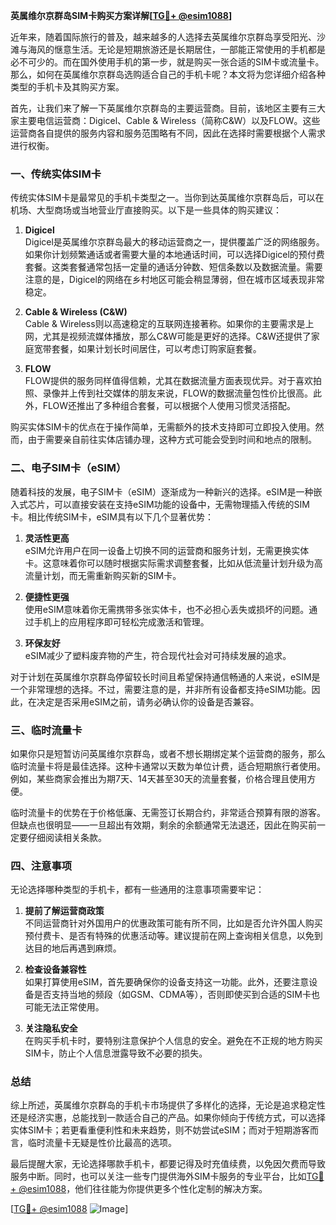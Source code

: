 **英属维尔京群岛SIM卡购买方案详解[[TG💪+ @esim1088](https://t.me/s/esim1088)]**

近年来，随着国际旅行的普及，越来越多的人选择去英属维尔京群岛享受阳光、沙滩与海风的惬意生活。无论是短期旅游还是长期居住，一部能正常使用的手机都是必不可少的。而在国外使用手机的第一步，就是购买一张合适的SIM卡或流量卡。那么，如何在英属维尔京群岛选购适合自己的手机卡呢？本文将为您详细介绍各种类型的手机卡及其购买方案。

首先，让我们来了解一下英属维尔京群岛的主要运营商。目前，该地区主要有三大家主要电信运营商：Digicel、Cable & Wireless（简称C&W）以及FLOW。这些运营商各自提供的服务内容和服务范围略有不同，因此在选择时需要根据个人需求进行权衡。

### 一、传统实体SIM卡

传统实体SIM卡是最常见的手机卡类型之一。当你到达英属维尔京群岛后，可以在机场、大型商场或当地营业厅直接购买。以下是一些具体的购买建议：

1. **Digicel**  
   Digicel是英属维尔京群岛最大的移动运营商之一，提供覆盖广泛的网络服务。如果你计划频繁通话或者需要大量的本地通话时间，可以选择Digicel的预付费套餐。这类套餐通常包括一定量的通话分钟数、短信条数以及数据流量。需要注意的是，Digicel的网络在乡村地区可能会稍显薄弱，但在城市区域表现非常稳定。

2. **Cable & Wireless (C&W)**  
   Cable & Wireless则以高速稳定的互联网连接著称。如果你的主要需求是上网，尤其是视频流媒体播放，那么C&W可能是更好的选择。C&W还提供了家庭宽带套餐，如果计划长时间居住，可以考虑订购家庭套餐。

3. **FLOW**  
   FLOW提供的服务同样值得信赖，尤其在数据流量方面表现优异。对于喜欢拍照、录像并上传到社交媒体的朋友来说，FLOW的数据流量包性价比很高。此外，FLOW还推出了多种组合套餐，可以根据个人使用习惯灵活搭配。

购买实体SIM卡的优点在于操作简单，无需额外的技术支持即可立即投入使用。然而，由于需要亲自前往实体店铺办理，这种方式可能会受到时间和地点的限制。

### 二、电子SIM卡（eSIM）

随着科技的发展，电子SIM卡（eSIM）逐渐成为一种新兴的选择。eSIM是一种嵌入式芯片，可以直接安装在支持eSIM功能的设备中，无需物理插入传统的SIM卡。相比传统SIM卡，eSIM具有以下几个显著优势：

1. **灵活性更高**  
   eSIM允许用户在同一设备上切换不同的运营商和服务计划，无需更换实体卡。这意味着你可以随时根据实际需求调整套餐，比如从低流量计划升级为高流量计划，而无需重新购买新的SIM卡。

2. **便捷性更强**  
   使用eSIM意味着你无需携带多张实体卡，也不必担心丢失或损坏的问题。通过手机上的应用程序即可轻松完成激活和管理。

3. **环保友好**  
   eSIM减少了塑料废弃物的产生，符合现代社会对可持续发展的追求。

对于计划在英属维尔京群岛停留较长时间且希望保持通信畅通的人来说，eSIM是一个非常理想的选择。不过，需要注意的是，并非所有设备都支持eSIM功能。因此，在决定是否采用eSIM之前，请务必确认你的设备是否兼容。

### 三、临时流量卡

如果你只是短暂访问英属维尔京群岛，或者不想长期绑定某个运营商的服务，那么临时流量卡将是最佳选择。这种卡通常以天数为单位计费，适合短期旅行者使用。例如，某些商家会推出为期7天、14天甚至30天的流量套餐，价格合理且使用方便。

临时流量卡的优势在于价格低廉、无需签订长期合约，非常适合预算有限的游客。但缺点也很明显——一旦超出有效期，剩余的余额通常无法退还，因此在购买前一定要仔细阅读相关条款。

### 四、注意事项

无论选择哪种类型的手机卡，都有一些通用的注意事项需要牢记：

1. **提前了解运营商政策**  
   不同运营商针对外国用户的优惠政策可能有所不同，比如是否允许外国人购买预付费卡、是否有特殊的优惠活动等。建议提前在网上查询相关信息，以免到达目的地后再遇到麻烦。

2. **检查设备兼容性**  
   如果打算使用eSIM，首先要确保你的设备支持这一功能。此外，还要注意设备是否支持当地的频段（如GSM、CDMA等），否则即使买到合适的SIM卡也可能无法正常使用。

3. **关注隐私安全**  
   在购买手机卡时，要特别注意保护个人信息的安全。避免在不正规的地方购买SIM卡，防止个人信息泄露导致不必要的损失。

### 总结

综上所述，英属维尔京群岛的手机卡市场提供了多样化的选择，无论是追求稳定性还是经济实惠，总能找到一款适合自己的产品。如果你倾向于传统方式，可以选择实体SIM卡；若更看重便利性和未来趋势，则不妨尝试eSIM；而对于短期游客而言，临时流量卡无疑是性价比最高的选项。

最后提醒大家，无论选择哪款手机卡，都要记得及时充值续费，以免因欠费而导致服务中断。同时，也可以关注一些专门提供海外SIM卡服务的专业平台，比如[TG💪+ @esim1088](https://t.me/s/esim1088)，他们往往能为你提供更多个性化定制的解决方案。

[[TG💪+ @esim1088](https://t.me/s/esim1088) ![Image](https://i.postimg.cc/4NQfJmqS/Snipaste-2025-05-13-00-14-12.png)]